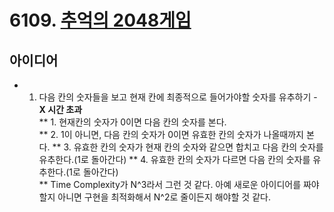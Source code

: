 # 6109. [추억의 2048게임](https://www.swexpertacademy.com/main/code/problem/problemDetail.do?contestProbId=AWbrg9uabZsDFAWQ&categoryId=AWbrg9uabZsDFAWQ&categoryType=CODE)

## 아이디어  
* 1. 다음 칸의 숫자들을 보고 현재 칸에 최종적으로 들어가야할 숫자를 유추하기 - **X 시간 초과**  
  ** 1. 현재칸의 숫자가 0이면 다음 칸의 숫자를 본다.  
  ** 2. 1이 아니면, 다음 칸의 숫자가 0이면 유효한 칸의 숫자가 나올때까지 본다.
  ** 3. 유효한 칸의 숫자가 현재 칸의 숫자와 같으면 합치고 다음 칸의 숫자를 유추한다.(1로 돌아간다)
  ** 4. 유효한 칸의 숫자가 다르면 다음 칸의 숫자를 유추한다.(1로 돌아간다)  
  ** Time Complexity가 N^3라서 그런 것 같다. 아예 새로운 아이디어를 짜야할지 아니면 구현을 최적화해서 N^2로 줄이든지 해야할 것 같다.
